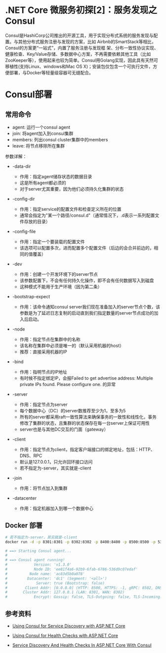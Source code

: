 # .NET Core 微服务初探[2]：服务发现之Consul

Consul是HashiCorp公司推出的开源工具，用于实现分布式系统的服务发现与配置。与其他分布式服务注册与发现的方案，比如 Airbnb的SmartStack等相比，Consul的方案更“一站式”，内置了服务注册与发现框 架、分布一致性协议实现、健康检查、Key/Value存储、多数据中心方案，不再需要依赖其他工具（比如ZooKeeper等），使用起来也较为简单。Consul用Golang实现，因此具有天然可移植性(支持Linux、windows和Mac OS X)；安装包仅包含一个可执行文件，方便部署，与Docker等轻量级容器可无缝配合。

# Consul部署

## 常用命令

* agent: 运行一个consul agent
* join: 将agent加入到consul集群
* members: 列出consul cluster集群中的members
* leave: 将节点移除所在集群

参数详解：

* -data-dir
    * 作用：指定agent储存状态的数据目录
    * 这是所有agent都必须的
    * 对于server尤其重要，因为他们必须持久化集群的状态

* -config-dir
    * 作用：指定service的配置文件和检查定义所在的位置
    * 通常会指定为"某一个路径/consul.d"（通常情况下，.d表示一系列配置文件存放的目录）

* -config-file
    * 作用：指定一个要装载的配置文件
    * 该选项可以配置多次，进而配置多个配置文件（后边的会合并前边的，相同的值覆盖）

* -dev
    * 作用：创建一个开发环境下的server节点
    * 该参数配置下，不会有任何持久化操作，即不会有任何数据写入到磁盘
    * 这种模式不能用于生产环境（因为第二条）

* -bootstrap-expect
    * 作用：该命令通知consul server我们现在准备加入的server节点个数，该参数是为了延迟日志复制的启动直到我们指定数量的server节点成功的加入后启动。

* -node
    * 作用：指定节点在集群中的名称
    * 该名称在集群中必须是唯一的（默认采用机器的host）
    * 推荐：直接采用机器的IP

* -bind
    * 作用：指明节点的IP地址
    * 有时候不指定绑定IP，会报Failed to get advertise address: Multiple private IPs found. Please configure one. 的异常

* -server
    * 作用：指定节点为server
    * 每个数据中心（DC）的server数推荐至少为1，至多为5
    * 所有的server都采用raft一致性算法来确保事务的一致性和线性化，事务修改了集群的状态，且集群的状态保存在每一台server上保证可用性
    * server也是与其他DC交互的门面（gateway）

* -client
    * 作用：指定节点为client，指定客户端接口的绑定地址，包括：HTTP、DNS、RPC
    * 默认是127.0.0.1，只允许回环接口访问
    * 若不指定为-server，其实就是-client

* -join
    * 作用：将节点加入到集群

* -datacenter
    * 作用：指定机器加入到哪一个数据中心

## Docker 部署

```bash
# 若不指定为-server，其实就是-client
docker run -d -p 8301:8301 -p 8302:8302 -p 8400:8400 -p 8500:8500 -p 53:8600/udp consul

# ==> Starting Consul agent...
# 
# ==> Consul agent running!
#            Version: 'v1.3.0'
#            Node ID: 'ee81f4a6-92b9-6fab-6786-536d9c07edaf'
#          Node name: 'ac83d5b0a078'
#         Datacenter: 'dc1' (Segment: '<all>')
#             Server: true (Bootstrap: false)
#        Client Addr: [0.0.0.0] (HTTP: 8500, HTTPS: -1, gRPC: 8502, DNS: 8600)
#       Cluster Addr: 127.0.0.1 (LAN: 8301, WAN: 8302)
#            Encrypt: Gossip: false, TLS-Outgoing: false, TLS-Incoming: false
```

## 参考资料

* [Using Consul for Service Discovery with ASP.NET Core](https://cecilphillip.com/using-consul-for-service-discovery-with-asp-net-core)

* [Using Consul for Health Checks with ASP.NET Core](https://cecilphillip.com/using-consul-for-health-checks-with-asp-net-core)

* [Service Discovery And Health Checks In ASP.NET Core With Consul](http://michaco.net/blog/ServiceDiscoveryAndHealthChecksInAspNetCoreWithConsul)